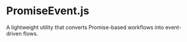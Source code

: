 # PromiseEvent.js
A lightweight utility that converts Promise-based workflows into event-driven flows.
